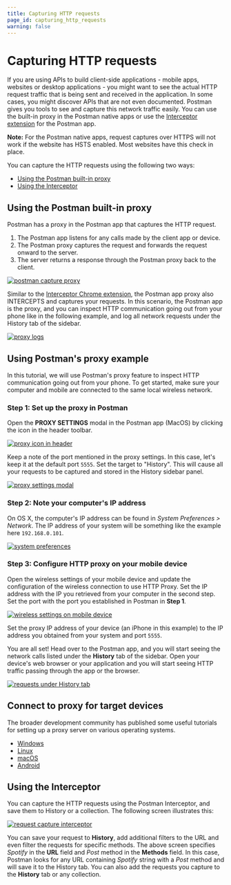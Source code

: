 ```yaml
---
title: Capturing HTTP requests
page_id: capturing_http_requests
warning: false
---
```


# Capturing HTTP requests

If you are using APIs to build client-side applications - mobile apps, websites or desktop applications - you might want to see the actual HTTP request traffic that is being sent and received in the application. In some cases, you might discover APIs that are not even documented. Postman gives you tools to see and capture this network traffic easily. You can use the built-in proxy in the Postman native apps or use the [Interceptor extension](/postman/sending_api_requests/interceptor_extension.md) for the Postman app.

**Note:** For the Postman native apps, request captures over HTTPS will not work if the website has HSTS enabled. Most websites have this check in place.

You can capture the HTTP requests using the following two ways:

* [Using the Postman built-in proxy](capturing_http_requests.md#using-the-postman-built-in-proxy)
* [Using the Interceptor](capturing_http_requests.md#using-the-interceptor)

## Using the Postman built-in proxy

Postman has a proxy in the Postman app that captures the HTTP request.

1. The Postman app listens for any calls made by the client app or device.
2. The Postman proxy captures the request and forwards the request onward to the server.
3. The server returns a response through the Postman proxy back to the client.

[![postman capture proxy](https://s3.amazonaws.com/postman-static-getpostman-com/postman-docs/proxymobile.png)](https://s3.amazonaws.com/postman-static-getpostman-com/postman-docs/proxymobile.png)

Similar to the [Interceptor Chrome extension](/postman/sending_api_requests/interceptor_extension.md), the Postman app proxy also INTERCEPTS and captures your requests. In this scenario, the Postman app is the proxy, and you can inspect HTTP communication going out from your phone like in the following example, and log all network requests under the History tab of the sidebar.

[![proxy logs](https://s3.amazonaws.com/postman-static-getpostman-com/postman-docs/WS-proxy.logs.png)](https://s3.amazonaws.com/postman-static-getpostman-com/postman-docs/WS-proxy.logs.png)

## Using Postman's proxy example

In this tutorial, we will use Postman's proxy feature to inspect HTTP communication going out from your phone. To get started, make sure your computer and mobile are connected to the same local wireless network.

### Step 1: Set up the proxy in Postman

Open the **PROXY SETTINGS** modal in the Postman app \(MacOS\) by clicking the icon in the header toolbar.

[![proxy icon in header](https://s3.amazonaws.com/postman-static-getpostman-com/postman-docs/WS-postman-proxy-settings-button.jpg)](https://s3.amazonaws.com/postman-static-getpostman-com/postman-docs/WS-postman-proxy-settings-button.jpg)

Keep a note of the port mentioned in the proxy settings. In this case, let's keep it at the default port `5555`. Set the target to "History". This will cause all your requests to be captured and stored in the History sidebar panel.

[![proxy settings modal](https://s3.amazonaws.com/postman-static-getpostman-com/postman-docs/Interceptor-Proxy1.png)](https://s3.amazonaws.com/postman-static-getpostman-com/postman-docs/Interceptor-Proxy1.png)

### Step 2: Note your computer's IP address

On OS X, the computer's IP address can be found in _System Preferences &gt; Network_. The IP address of your system will be something like the example here `192.168.0.101`.

[![system preferences](https://blog.getpostman.com/wp-content/uploads/2016/06/osx-network-settings.png)](https://blog.getpostman.com/wp-content/uploads/2016/06/osx-network-settings.png)

### Step 3: Configure HTTP proxy on your mobile device

Open the wireless settings of your mobile device and update the configuration of the wireless connection to use HTTP Proxy. Set the IP address with the IP you retrieved from your computer in the second step. Set the port with the port you established in Postman in **Step 1**.

[![wireless settings on mobile device](https://blog.getpostman.com/wp-content/uploads/2016/06/ios-http-proxy-settings.png)](https://blog.getpostman.com/wp-content/uploads/2016/06/ios-http-proxy-settings.png)

Set the proxy IP address of your device \(an iPhone in this example\) to the IP address you obtained from your system and port `5555`.

You are all set! Head over to the Postman app, and you will start seeing the network calls listed under the **History** tab of the sidebar. Open your device's web browser or your application and you will start seeing HTTP traffic passing through the app or the browser.

[![requests under History tab](https://s3.amazonaws.com/postman-static-getpostman-com/postman-docs/WS-postman-proxy-history-sidebar.jpg)](https://s3.amazonaws.com/postman-static-getpostman-com/postman-docs/WS-postman-proxy-history-sidebar.jpg)

## Connect to proxy for target devices

The broader development community has published some useful tutorials for setting up a proxy server on various operating systems.

* [Windows](https://www.howtogeek.com/tips/how-to-set-your-proxy-settings-in-windows-8.1/)
* [Linux](https://www.shellhacks.com/linux-proxy-server-settings-set-proxy-command-line/)
* [macOS](https://support.apple.com/en-gb/guide/mac-help/mchlp2591/mac)
* [Android](https://www.howtogeek.com/295048/how-to-configure-a-proxy-server-on-android/)

## Using the Interceptor

You can capture the HTTP requests using the Postman Interceptor, and save them to History or a collection. The following screen illustrates this:

[![request capture interceptor](https://s3.amazonaws.com/postman-static-getpostman-com/postman-docs/Interceptor-with-filters3.gif)](https://s3.amazonaws.com/postman-static-getpostman-com/postman-docs/Interceptor-with-filters3.gif)

You can save your request to **History**, add additional filters to the URL and even filter the requests for specific methods. The above screen specifies _Spotify_ in the **URL** field and _Post_ method in the **Methods** field. In this case, Postman looks for any URL containing _Spotify_ string with a _Post_ method and will save it to the History tab. You can also add the requests you capture to the **History** tab or any collection.

